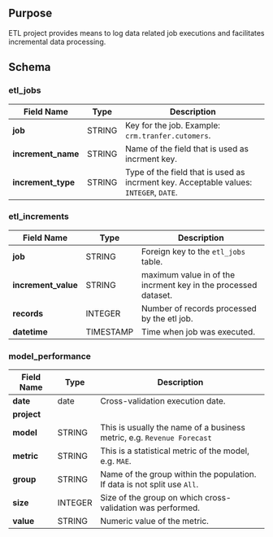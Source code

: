 ## Purpose ##

ETL project provides means to log data related job executions and facilitates incremental data processing.


## Schema ##

### etl_jobs ###

Field Name | Type | Description
-----------|------|------------
__job__ | STRING | Key for the job. Example: `crm.tranfer.cutomers`.
__increment_name__ | STRING | Name of the field that is used as incrment key.
__increment_type__ |STRING | Type of the field that is used as incrment key. Acceptable values: `INTEGER`, `DATE`.


### etl_increments ###

Field Name | Type | Description
-----------|------|------------
__job__ | STRING | Foreign key to the `etl_jobs` table.
__increment_value__ | STRING | maximum value in of the incrment key in the processed dataset.
__records__ |INTEGER | Number of records processed by the etl job.
__datetime__ | TIMESTAMP | Time when job was executed.

### model_performance ### 
Field Name | Type | Description
-----------|------|------------
__date__ | date | Cross-validation execution date.
__project__ | 
__model__ | STRING | This is usually the name of a business metric, e.g. `Revenue Forecast`
__metric__ | STRING | This is a statistical metric of the model, e.g. `MAE`.
__group__ | STRING | Name of the group within the population. If data is not split use `All`.
__size__ | INTEGER | Size of the group on which cross-validation was performed.
__value__ | STRING | Numeric value of the metric.
